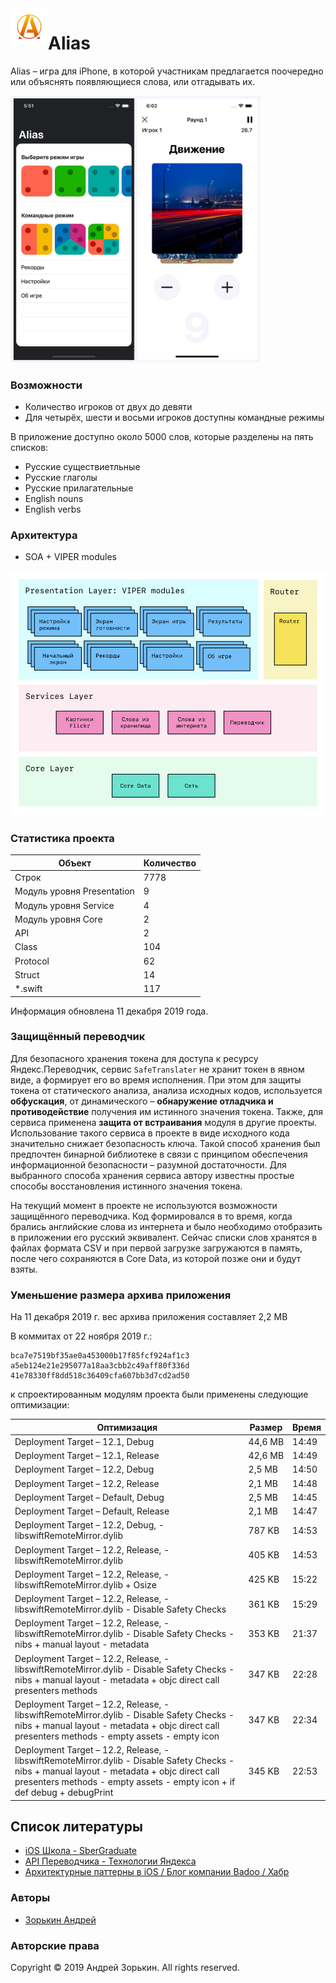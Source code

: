 <img align="left" width="60" height="60" src="AliasGame/Supporting%20Files/Assets.xcassets/AppIcon.appiconset/Icon-120.png?raw=true">

# Alias
Alias – игра для iPhone, в которой участникам предлагается поочередно или объяснять появляющиеся слова, или отгадывать их.

<p align="left">
<img width="400" src="pictures/preview-1000.jpg">
</p>

### Возможности
- Количество игроков от двух до девяти
- Для четырёх, шести и восьми игроков доступны командные режимы

В приложение доступно около 5000 слов, которые разделены на пять списков:
- Русские существиетльные
- Русские глаголы
- Русские прилагательные
- English nouns
- English verbs

### Архитектура
- SOA + VIPER modules

<p align="left">
<img width="600" src="pictures/soa.jpg">
</p>

### Статистика проекта

| Объект                               | Количество |
|--------------------------------------|------------|
| Строк                                | 7778       |
| Модуль уровня Presentation           | 9          |
| Модуль уровня Service                | 4          |
| Модуль уровня Core                   | 2          |
| API                                  | 2          |
| Class                                | 104        |
| Protocol                             | 62         |
| Struct                               | 14         |
| *\.swift                             | 117        |

Информация обновлена 11 декабря 2019 года.

### Защищённый переводчик

Для безопасного хранения токена для доступа к ресурсу Яндекс.Переводчик, сервис `SafeTranslater` не хранит токен в явном виде, а формирует его во время исполнения. При этом для защиты токена от статического анализа, анализа исходных кодов, используется **обфускация**, от динамического – **обнаружение отладчика и противодействие** получения им истинного значения токена. Также, для сервиса применена **защита от встраивания** модуля в другие проекты. Использование такого сервиса в проекте в виде исходного кода значительно снижает безопасность ключа. Такой способ хранения был предпочтен бинарной библиотеке в связи с принципом обеспечения информационной безопасности – разумной достаточности. Для выбранного способа хранения сервиса автору известны простые способы восстановления истинного значения токена.

На текущий момент в проекте не используются возможности защищённого переводчика. Код формировался в то время, когда брались английские слова из интернета и было необходимо отобразить в приложении его русский эквивалент. Сейчас списки слов хранятся в файлах формата CSV и при первой загрузке загружаются в память, после чего сохраняются в Core Data, из которой позже они и будут взяты.


### Уменьшение размера архива приложения

На 11 декабря 2019 г. вес архива приложения составляет 2,2 MB

В коммитах от 22 ноября 2019 г.:
```
bca7e7519bf35ae0a453000b17f85fcf924af1c3
a5eb124e21e295077a18aa3cbb2c49aff80f336d
41e78330ff8dd518c36409cfa607bb3d7cd2ad50
```
 к спроектированным модулям проекта были применены следующие оптимизации:


| Оптимизация                                                                                                                                                                                                                         | Размер | Время |
|-------------------------------------------------------------------------------------------------------------------------------------------------------------------------------------------------------------------------------------|---------------|-------|
| Deployment Target – 12\.1, Debug                                                                                                                                                                                                    | 44,6 MB       | 14:49 |
| Deployment Target – 12\.1, Release                                                                                                                                                                                                  | 42,6 MB       | 14:49 |
| Deployment Target – 12\.2, Debug                                                                                                                                                                                                    | 2,5 MB        | 14:50 |
| Deployment Target – 12\.2, Release                                                                                                                                                                                                  | 2,1 MB        | 14:48 |
| Deployment Target – Default, Debug                                                                                                                                                                                                  | 2,5 MB        | 14:45 |
| Deployment Target – Default, Release                                                                                                                                                                                                | 2,1 MB        | 14:47 |
| Deployment Target – 12\.2, Debug, \- libswiftRemoteMirror\.dylib                                                                                                                                                                    | 787 KB        | 14:53 |
| Deployment Target – 12\.2, Release, \- libswiftRemoteMirror\.dylib                                                                                                                                                                  | 405 KB        | 14:53 |
| Deployment Target – 12\.2, Release, \- libswiftRemoteMirror\.dylib \+ Osize                                                                                                                                                         | 425 KB        | 15:22 |
| Deployment Target – 12\.2, Release, \- libswiftRemoteMirror\.dylib \- Disable Safety Checks                                                                                                                                         | 361 KB        | 15:29 |
| Deployment Target – 12\.2, Release, \- libswiftRemoteMirror\.dylib \- Disable Safety Checks \- nibs \+ manual layout \- metadata                                                                                                    | 353 KB        | 21:37 |
| Deployment Target – 12\.2, Release, \- libswiftRemoteMirror\.dylib \- Disable Safety Checks \- nibs \+ manual layout \- metadata \+ objc direct call presenters methods                                                             | 347 KB        | 22:28 |
| Deployment Target – 12\.2, Release, \- libswiftRemoteMirror\.dylib \- Disable Safety Checks \- nibs \+ manual layout \- metadata \+ objc direct call presenters methods \- empty assets \- empty icon                               | 347 KB        | 22:34 |
| Deployment Target – 12\.2, Release, \- libswiftRemoteMirror\.dylib \- Disable Safety Checks \- nibs \+ manual layout \- metadata \+ objc direct call presenters methods \- empty assets \- empty icon \+ if def debug \+ debugPrint | 345 KB        | 22:53 |

## Список литературы
* [iOS Школа - SberGraduate](https://sbergraduate.ru/ios-school/)
* [API Переводчика - Технологии Яндекса](https://yandex.ru/dev/translate/)
* [Архитектурные паттерны в iOS / Блог компании Badoo / Хабр](https://habr.com/ru/company/badoo/blog/281162/)

### Авторы
* [Зорькин Андрей](https://github.com/zooorkin)

### Авторские права
Copyright © 2019 Андрей Зорькин. All rights reserved.
